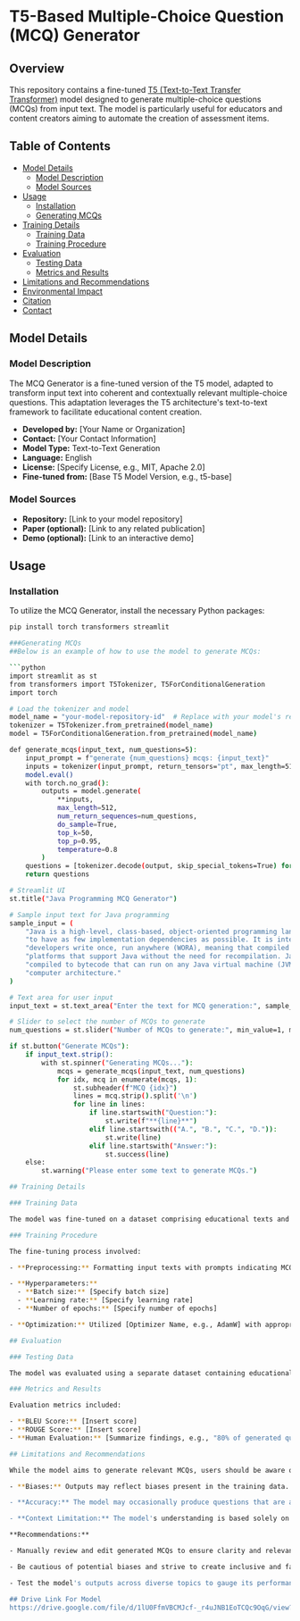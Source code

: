# T5-Based Multiple-Choice Question (MCQ) Generator

## Overview

This repository contains a fine-tuned [T5 (Text-to-Text Transfer Transformer)](https://huggingface.co/docs/transformers/model_doc/t5) model designed to generate multiple-choice questions (MCQs) from input text. The model is particularly useful for educators and content creators aiming to automate the creation of assessment items.

## Table of Contents

- [Model Details](#model-details)
  - [Model Description](#model-description)
  - [Model Sources](#model-sources)
- [Usage](#usage)
  - [Installation](#installation)
  - [Generating MCQs](#generating-mcqs)
- [Training Details](#training-details)
  - [Training Data](#training-data)
  - [Training Procedure](#training-procedure)
- [Evaluation](#evaluation)
  - [Testing Data](#testing-data)
  - [Metrics and Results](#metrics-and-results)
- [Limitations and Recommendations](#limitations-and-recommendations)
- [Environmental Impact](#environmental-impact)
- [Citation](#citation)
- [Contact](#contact)

## Model Details

### Model Description

The MCQ Generator is a fine-tuned version of the T5 model, adapted to transform input text into coherent and contextually relevant multiple-choice questions. This adaptation leverages the T5 architecture's text-to-text framework to facilitate educational content creation.

- **Developed by:** [Your Name or Organization]
- **Contact:** [Your Contact Information]
- **Model Type:** Text-to-Text Generation
- **Language:** English
- **License:** [Specify License, e.g., MIT, Apache 2.0]
- **Fine-tuned from:** [Base T5 Model Version, e.g., t5-base]

### Model Sources

- **Repository:** [Link to your model repository]
- **Paper (optional):** [Link to any related publication]
- **Demo (optional):** [Link to an interactive demo]

## Usage

### Installation

To utilize the MCQ Generator, install the necessary Python packages:

```bash
pip install torch transformers streamlit

###Generating MCQs
##Below is an example of how to use the model to generate MCQs:

```python
import streamlit as st
from transformers import T5Tokenizer, T5ForConditionalGeneration
import torch

# Load the tokenizer and model
model_name = "your-model-repository-id"  # Replace with your model's repository ID
tokenizer = T5Tokenizer.from_pretrained(model_name)
model = T5ForConditionalGeneration.from_pretrained(model_name)

def generate_mcqs(input_text, num_questions=5):
    input_prompt = f"generate {num_questions} mcqs: {input_text}"
    inputs = tokenizer(input_prompt, return_tensors="pt", max_length=512, truncation=True)
    model.eval()
    with torch.no_grad():
        outputs = model.generate(
            **inputs,
            max_length=512,
            num_return_sequences=num_questions,
            do_sample=True,
            top_k=50,
            top_p=0.95,
            temperature=0.8
        )
    questions = [tokenizer.decode(output, skip_special_tokens=True) for output in outputs]
    return questions

# Streamlit UI
st.title("Java Programming MCQ Generator")

# Sample input text for Java programming
sample_input = (
    "Java is a high-level, class-based, object-oriented programming language that is designed "
    "to have as few implementation dependencies as possible. It is intended to let application "
    "developers write once, run anywhere (WORA), meaning that compiled Java code can run on all "
    "platforms that support Java without the need for recompilation. Java applications are typically "
    "compiled to bytecode that can run on any Java virtual machine (JVM) regardless of the underlying "
    "computer architecture."
)

# Text area for user input
input_text = st.text_area("Enter the text for MCQ generation:", sample_input, height=200)

# Slider to select the number of MCQs to generate
num_questions = st.slider("Number of MCQs to generate:", min_value=1, max_value=10, value=5)

if st.button("Generate MCQs"):
    if input_text.strip():
        with st.spinner("Generating MCQs..."):
            mcqs = generate_mcqs(input_text, num_questions)
            for idx, mcq in enumerate(mcqs, 1):
                st.subheader(f"MCQ {idx}")
                lines = mcq.strip().split('\n')
                for line in lines:
                    if line.startswith("Question:"):
                        st.write(f"**{line}**")
                    elif line.startswith(("A.", "B.", "C.", "D.")):
                        st.write(line)
                    elif line.startswith("Answer:"):
                        st.success(line)
    else:
        st.warning("Please enter some text to generate MCQs.")

## Training Details

### Training Data

The model was fine-tuned on a dataset comprising educational texts and corresponding multiple-choice questions across various subjects, ensuring a broad understanding of different topics.

### Training Procedure

The fine-tuning process involved:

- **Preprocessing:** Formatting input texts with prompts indicating MCQ generation tasks.

- **Hyperparameters:**
  - **Batch size:** [Specify batch size]
  - **Learning rate:** [Specify learning rate]
  - **Number of epochs:** [Specify number of epochs]

- **Optimization:** Utilized [Optimizer Name, e.g., AdamW] with appropriate learning rate scheduling.

## Evaluation

### Testing Data

The model was evaluated using a separate dataset containing educational texts and expert-crafted MCQs to assess its performance.

### Metrics and Results

Evaluation metrics included:

- **BLEU Score:** [Insert score]
- **ROUGE Score:** [Insert score]
- **Human Evaluation:** [Summarize findings, e.g., "80% of generated questions were deemed appropriate by experts."]

## Limitations and Recommendations

While the model aims to generate relevant MCQs, users should be aware of potential biases and limitations:

- **Biases:** Outputs may reflect biases present in the training data. It's essential to review generated questions for cultural, gender, or other biases.

- **Accuracy:** The model may occasionally produce questions that are ambiguous or not entirely aligned with the input text.

- **Context Limitation:** The model's understanding is based solely on the provided input text and does not incorporate external knowledge beyond its training data.

**Recommendations:**

- Manually review and edit generated MCQs to ensure clarity and relevance.

- Be cautious of potential biases and strive to create inclusive and fair assessment items.

- Test the model's outputs across diverse topics to gauge its performance and limitations.

## Drive Link For Model
https://drive.google.com/file/d/1lU0FfmVBCMJcf-_r4uJNB1EoTCQc9OqG/view?usp=drive_link
